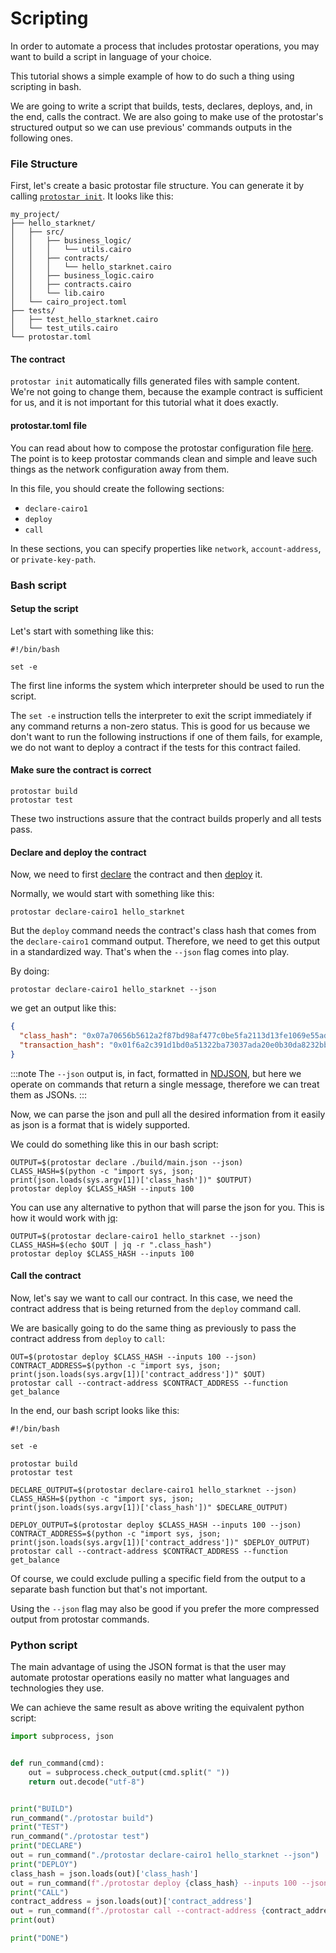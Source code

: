 # Scripting

In order to automate a process that includes protostar operations, you may want to build a script in language of your
choice.

This tutorial shows a simple example of how to do such a thing using scripting in bash.

We are going to write a script that builds, tests, declares, deploys, and, in the end, calls the contract. We are also
going to make use of the protostar's structured output so we can use previous' commands outputs in the following ones.

### File Structure

First, let's create a basic protostar file structure. You can generate it by
calling [`protostar init`](../03-project-initialization.md). It looks like this:

```
my_project/
├── hello_starknet/
│   ├── src/
│   │   ├── business_logic/
│   │   │   └── utils.cairo
│   │   ├── contracts/
│   │   │   └── hello_starknet.cairo
│   │   ├── business_logic.cairo
│   │   ├── contracts.cairo
│   │   └── lib.cairo
│   └── cairo_project.toml
├── tests/
│   ├── test_hello_starknet.cairo
│   └── test_utils.cairo
└── protostar.toml
```

#### The contract

`protostar init` automatically fills generated files with sample content. We're not going to change them, because the
example contract is sufficient for us, and it is not important for this tutorial what it does exactly.

#### protostar.toml file

You can read about how to compose the protostar configuration file [here](../04-protostar-toml.md). The point is to keep
protostar commands clean and simple and leave such things as the network configuration away from them.

In this file, you should create the following sections:

- `declare-cairo1`
- `deploy`
- `call`

In these sections, you can specify properties like `network`, `account-address`, or `private-key-path`.

### Bash script

#### Setup the script

Let's start with something like this:

```shell title="automate_protostar_operations.sh"
#!/bin/bash

set -e
```

The first line informs the system which interpreter should be used to run the script.

The `set -e` instruction tells the interpreter to exit the script immediately if any command returns a non-zero status.
This is good for us because we don't want to run the following instructions if one of them fails, for example, we do not
want to deploy a contract if the tests for this contract failed.

#### Make sure the contract is correct

```shell title="automate_protostar_operations.sh"
protostar build
protostar test
```

These two instructions assure that the contract builds properly and all tests pass.

#### Declare and deploy the contract

Now, we need to first [declare](./02-declare.md) the contract and then [deploy](./03-deploy.md) it.

Normally, we would start with something like this:

```shell
protostar declare-cairo1 hello_starknet
```

But the `deploy` command needs the contract's class hash that comes from the `declare-cairo1` command output. Therefore,
we need to get this output in a standardized way. That's when the `--json` flag comes into play.

By doing:

```shell
protostar declare-cairo1 hello_starknet --json
```

we get an output like this:

```json
{
  "class_hash": "0x07a70656b5612a2f87bd98af477c0be5fa2113d13fe1069e55ad326a3e6f4fe6",
  "transaction_hash": "0x01f6a2c391d1bd0a51322ba73037ada20e0b30da8232bb86028f813a0d4c1fdb"
} 
```

:::note
The `--json` output is, in fact, formatted in [NDJSON](https://github.com/ndjson/ndjson-spec), but here we operate on
commands that return a single message, therefore we can treat them as JSONs.
:::

Now, we can parse the json and pull all the desired information from it easily as json is a format that is widely
supported.

We could do something like this in our bash script:

```shell title="automate_protostar_operations.sh"
OUTPUT=$(protostar declare ./build/main.json --json)
CLASS_HASH=$(python -c "import sys, json; print(json.loads(sys.argv[1])['class_hash'])" $OUTPUT)
protostar deploy $CLASS_HASH --inputs 100
```

You can use any alternative to python that will parse the json for you. This is how it would work
with [jq](https://stedolan.github.io/jq/):

``` title="automate_protostar_operations.sh"
OUTPUT=$(protostar declare-cairo1 hello_starknet --json)
CLASS_HASH=$(echo $OUT | jq -r ".class_hash")
protostar deploy $CLASS_HASH --inputs 100
```

#### Call the contract

Now, let's say we want to call our contract. In this case, we need the contract address that is being returned from
the `deploy` command call.

We are basically going to do the same thing as previously to pass the contract address from `deploy` to `call`:

```shell title="automate_protostar_operations.sh"
OUT=$(protostar deploy $CLASS_HASH --inputs 100 --json)
CONTRACT_ADDRESS=$(python -c "import sys, json; print(json.loads(sys.argv[1])['contract_address'])" $OUT)
protostar call --contract-address $CONTRACT_ADDRESS --function get_balance
```

In the end, our bash script looks like this:

```shell title="automate_protostar_operations.sh"
#!/bin/bash

set -e

protostar build
protostar test

DECLARE_OUTPUT=$(protostar declare-cairo1 hello_starknet --json)
CLASS_HASH=$(python -c "import sys, json; print(json.loads(sys.argv[1])['class_hash'])" $DECLARE_OUTPUT)

DEPLOY_OUTPUT=$(protostar deploy $CLASS_HASH --inputs 100 --json)
CONTRACT_ADDRESS=$(python -c "import sys, json; print(json.loads(sys.argv[1])['contract_address'])" $DEPLOY_OUTPUT)
protostar call --contract-address $CONTRACT_ADDRESS --function get_balance
```

Of course, we could exclude pulling a specific field from the output to a separate bash function but that's not
important.

Using the `--json` flag may also be good if you prefer the more compressed output from protostar commands.

### Python script

The main advantage of using the JSON format is that the user may automate protostar operations easily no matter what
languages and technologies they use.

We can achieve the same result as above writing the equivalent python script:

```python title="automate_protostar_operations.py"
import subprocess, json


def run_command(cmd):
    out = subprocess.check_output(cmd.split(" "))
    return out.decode("utf-8")


print("BUILD")
run_command("./protostar build")
print("TEST")
run_command("./protostar test")
print("DECLARE")
out = run_command("./protostar declare-cairo1 hello_starknet --json")
print("DEPLOY")
class_hash = json.loads(out)['class_hash']
out = run_command(f"./protostar deploy {class_hash} --inputs 100 --json")
print("CALL")
contract_address = json.loads(out)['contract_address']
out = run_command(f"./protostar call --contract-address {contract_address} --function get_balance --json")
print(out)

print("DONE")
```
